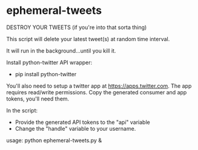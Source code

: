 # ephemeral-tweets
DESTROY YOUR TWEETS (if you're into that sorta thing)

This script will delete your latest tweet(s) at random time interval.

It will run in the background...until you kill it.

Install python-twitter API wrapper:

- pip install python-twitter

You'll also need to setup a twitter app at https://apps.twitter.com. The app requires read/write permissions. Copy the generated consumer and app tokens, you'll need them.

In the script:

- Provide the generated API tokens to the "api" variable
- Change the "handle" variable to your username.

usage: python ephemeral-tweets.py &
